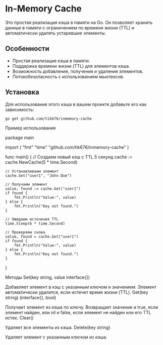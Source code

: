 # In-Memory Cache

Это простая реализация кэша в памяти на Go. Он позволяет хранить данные в памяти с ограничением по времени жизни (TTL) и автоматически удалять устаревшие элементы.

## Особенности

- Простая реализация кэша в памяти.
- Поддержка времени жизни (TTL) для элементов кэша.
- Возможность добавления, получения и удаления элементов.
- Потокобезопасность с использованием мьютексов.

## Установка

Для использования этого кэша в вашем проекте добавьте его как зависимость:

```bash
go get github.com/tik676/inmemory-cache
```
Пример использования

package main

import (
    "fmt"
    "time"
    "github.com/tik676/inmemory-cache"
)

func main() {
    // Создаем новый кэш с TTL 5 секунд 
    cache := cache.NewCache(5 * time.Second)

    // Устанавливаем элемент
    cache.Set("user1", "John Doe")

    // Получаем элемент 
    value, found := cache.Get("user1")
    if found {
        fmt.Println("Value:", value)
    } else {
        fmt.Println("Key not found.")
    }

    // Ожидаем истечения TTL
    time.Sleep(6 * time.Second)

    // Проверяем снова
    value, found = cache.Get("user1")
    if found {
        fmt.Println("Value:", value)
    } else {
        fmt.Println("Key not found.")
    }
}

Методы
Set(key string, value interface{})

Добавляет элемент в кэш с указанным ключом и значением. Элемент автоматически удалится, если истечет время жизни (TTL).
Get(key string) (interface{}, bool)

Получает элемент из кэша по ключу. Возвращает значение и true, если элемент найден, или nil и false, если элемент не найден или его TTL истек.
Clear()

Удаляет все элементы из кэша.
Delete(key string)

Удаляет элемент с указанным ключом из кэша.


